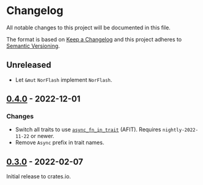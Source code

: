 # Changelog

All notable changes to this project will be documented in this file.

The format is based on [Keep a Changelog](http://keepachangelog.com/en/1.0.0/)
and this project adheres to [Semantic Versioning](http://semver.org/spec/v2.0.0.html).

## Unreleased

- Let `&mut` `NorFlash` implement `NorFlash`.

## [0.4.0] - 2022-12-01

### Changes
- Switch all traits to use [`async_fn_in_trait`](https://blog.rust-lang.org/inside-rust/2022/11/17/async-fn-in-trait-nightly.html) (AFIT). Requires `nightly-2022-11-22` or newer.
- Remove `Async` prefix in trait names.

## [0.3.0] - 2022-02-07

Initial release to crates.io.

[Unreleased]: https://github.com/rust-embedded-community/embedded-storage/compare/embedded-storage-async-v0.4.0...HEAD
[0.4.0]: https://github.com/rust-embedded-community/embedded-storage/compare/embedded-storage-async-v0.3.0...embedded-storage-async-v0.4.0
[0.3.0]: https://github.com/rust-embedded-community/embedded-storage/releases/tag/embedded-storage-async-v0.3.0
